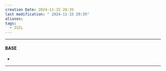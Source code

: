 ```yaml
---
creation Date: 2024-11-15 20:35
last modification: " 2024-11-15 20:35"
aliases: 
tags:
  - ISIL
---
```

___
#### BASE
- 
___


